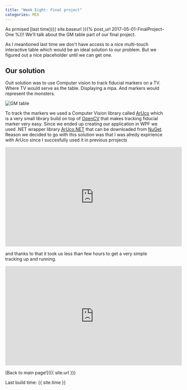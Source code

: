 ```yaml
---
title: "Week Eight: Final project"
categories: MIX
---
```


As prmised [last time]({{ site.baseurl }}{% post_url 2017-05-01-FinalProject-One %})! We'll talk about the GM table part of our final project.

As I meantioned last time we don't have access to a nice multi-touch interactive table which would be an ideal solution to our problem. But we figured out a nice placeholder until we can get one.

## Our solution

Ouit solution was to use Computer vision to track fiducial markers on a TV. Where TV would serve as the table. Displaying a mpa. And markers would represent the monsters.

![GM table]({{site.url}}/images/MixWeekEight/gm_table_insero.jpg)

To track the markers we used a Computer Vision library called [ArUco](http://docs.opencv.org/3.1.0/d5/dae/tutorial_aruco_detection.html) which is a very small library build on top of [OpenCV](http://opencv.org/) that makes tracking fiducial marker very easy. Since we ended up creating our application in WPF we used .NET wrapper library [ArUco.NET](https://bitbucket.org/horizongir/aruco.net) that can be downloaded from [NuGet](https://www.nuget.org/packages/Aruco.Net/). Reason we decided to go with this solution was that I was alredy expirience with ArUco since I succesfully used it in previous prrojects

<iframe width="560" height="315" src="https://www.youtube.com/embed/-u97_TDxADw" frameborder="0" allowfullscreen></iframe>

and thanks to that it took us less than few hours to get a very simple tracking up and running.

<iframe width="560" height="315" src="https://www.youtube.com/embed/mjx6otLT_MM" frameborder="0" allowfullscreen></iframe>





[Back to main page!]({{ site.url }})

Last build time: {{ site.time }}
